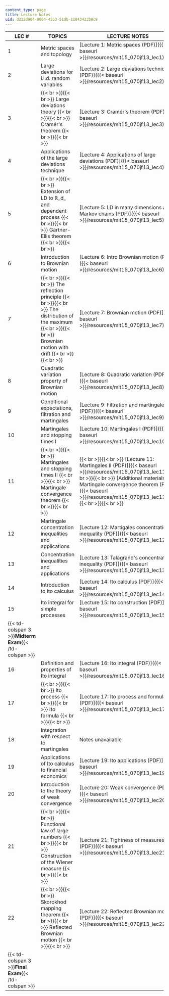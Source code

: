 ```yaml
---
content_type: page
title: Lecture Notes
uid: d222d904-8064-4553-51db-11843423b8c9
---
```


| LEC # | TOPICS | LECTURE NOTES |
| --- | --- | --- |
| 1 | Metric spaces and topology | [Lecture 1: Metric spaces (PDF)]({{< baseurl >}}/resources/mit15_070jf13_lec1) |
| 2 | Large deviations for i.i.d. random variables | [Lecture 2: Large deviations technique (PDF)]({{< baseurl >}}/resources/mit15_070jf13_lec2) |
| 3 |  {{< br >}}{{< br >}} Large deviations theory {{< br >}}{{< br >}} Cramér's theorem {{< br >}}{{< br >}}  | [Lecture 3: Cramér's theorem (PDF)]({{< baseurl >}}/resources/mit15_070jf13_lec3) |
| 4 | Applications of the large deviations technique | [Lecture 4: Applications of large deviations (PDF)]({{< baseurl >}}/resources/mit15_070jf13_lec4) |
| 5 |  {{< br >}}{{< br >}} Extension of LD to ℝ_d_ and dependent process {{< br >}}{{< br >}} Gärtner-Ellis theorem {{< br >}}{{< br >}}  | [Lecture 5: LD in many dimensions and Markov chains (PDF)]({{< baseurl >}}/resources/mit15_070jf13_lec5) |
| 6 | Introduction to Brownian motion | [Lecture 6: Intro Brownian motion (PDF)]({{< baseurl >}}/resources/mit15_070jf13_lec6) |
| 7 |  {{< br >}}{{< br >}} The reflection principle {{< br >}}{{< br >}} The distribution of the maximum {{< br >}}{{< br >}} Brownian motion with drift {{< br >}}{{< br >}}  | [Lecture 7: Brownian motion (PDF)]({{< baseurl >}}/resources/mit15_070jf13_lec7) |
| 8 | Quadratic variation property of Brownian motion | [Lecture 8: Quadratic variation (PDF)]({{< baseurl >}}/resources/mit15_070jf13_lec8) |
| 9 | Conditional expectations, filtration and martingales | [Lecture 9: Filtration and martingales (PDF)]({{< baseurl >}}/resources/mit15_070jf13_lec9) |
| 10 | Martingales and stopping times I | [Lecture 10: Martingales I (PDF)]({{< baseurl >}}/resources/mit15_070jf13_lec10) |
| 11 |  {{< br >}}{{< br >}} Martingales and stopping times II {{< br >}}{{< br >}} Martingale convergence theorem {{< br >}}{{< br >}}  |  {{< br >}}{{< br >}} [Lecture 11: Martingales II (PDF)]({{< baseurl >}}/resources/mit15_070jf13_lec11) {{< br >}}{{< br >}} [Additional materials: Martingale convergence theorem (PDF)]({{< baseurl >}}/resources/mit15_070jf13_lec11add) {{< br >}}{{< br >}}  |
| 12 | Martingale concentration inequalities and applications | [Lecture 12: Martigales concentration inequality (PDF)]({{< baseurl >}}/resources/mit15_070jf13_lec12) |
| 13 | Concentration inequalities and applications | [Lecture 13: Talagrand's concentration inequality (PDF)]({{< baseurl >}}/resources/mit15_070jf13_lec13) |
| 14 | Introduction to Ito calculus | [Lecture 14: Ito calculus (PDF)]({{< baseurl >}}/resources/mit15_070jf13_lec14) |
| 15 | Ito integral for simple processes | [Lecture 15: Ito construction (PDF)]({{< baseurl >}}/resources/mit15_070jf13_lec15) |
| {{< td-colspan 3 >}}**Midterm Exam**{{< /td-colspan >}} |||
| 16 | Definition and properties of Ito integral | [Lecture 16: Ito integral (PDF)]({{< baseurl >}}/resources/mit15_070jf13_lec16) |
| 17 |  {{< br >}}{{< br >}} Ito process {{< br >}}{{< br >}} Ito formula {{< br >}}{{< br >}}  | [Lecture 17: Ito process and formula (PDF)]({{< baseurl >}}/resources/mit15_070jf13_lec17) |
| 18 | Integration with respect to martingales | Notes unavailable |
| 19 | Applications of Ito calculus to financial economics | [Lecture 19: Ito applications (PDF)]({{< baseurl >}}/resources/mit15_070jf13_lec19) |
| 20 | Introduction to the theory of weak convergence | [Lecture 20: Weak convergence (PDF)]({{< baseurl >}}/resources/mit15_070jf13_lec20) |
| 21 |  {{< br >}}{{< br >}} Functional law of large numbers {{< br >}}{{< br >}} Construction of the Wiener measure {{< br >}}{{< br >}}  | [Lecture 21: Tightness of measures (PDF)]({{< baseurl >}}/resources/mit15_070jf13_lec21) |
| 22 |  {{< br >}}{{< br >}} Skorokhod mapping theorem {{< br >}}{{< br >}} Reflected Brownian motion {{< br >}}{{< br >}}  | [Lecture 22: Reflected Brownian motion (PDF)]({{< baseurl >}}/resources/mit15_070jf13_lec22) |
| {{< td-colspan 3 >}}**Final Exam**{{< /td-colspan >}} ||